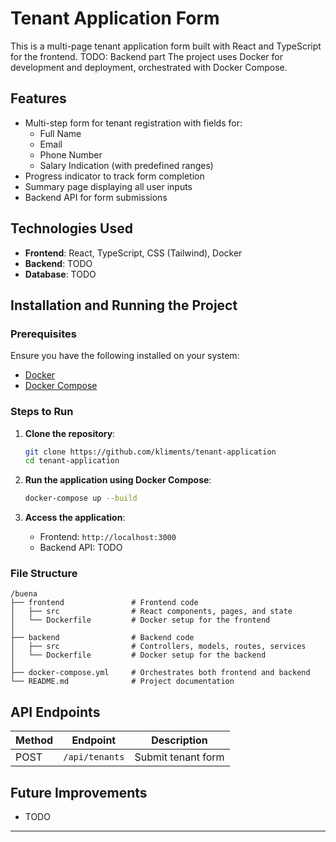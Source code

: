 # Tenant Application Form

This is a multi-page tenant application form built with React and TypeScript for the frontend. 
TODO: Backend part
The project uses Docker for development and deployment, orchestrated with Docker Compose.

## Features

- Multi-step form for tenant registration with fields for:
  - Full Name
  - Email
  - Phone Number
  - Salary Indication (with predefined ranges)
- Progress indicator to track form completion
- Summary page displaying all user inputs
- Backend API for form submissions

## Technologies Used

- **Frontend**: React, TypeScript, CSS (Tailwind), Docker
- **Backend**: TODO
- **Database**: TODO

## Installation and Running the Project

### Prerequisites

Ensure you have the following installed on your system:

- [Docker](https://www.docker.com/products/docker-desktop)
- [Docker Compose](https://docs.docker.com/compose/)

### Steps to Run

1. **Clone the repository**:

   ```bash
   git clone https://github.com/kliments/tenant-application
   cd tenant-application
   ```

2. **Run the application using Docker Compose**:

   ```bash
   docker-compose up --build
   ```

3. **Access the application**:

   - Frontend: `http://localhost:3000`
   - Backend API: TODO

### File Structure

```
/buena
├── frontend               # Frontend code
│   ├── src                # React components, pages, and state
│   └── Dockerfile         # Docker setup for the frontend
│
├── backend                # Backend code
│   ├── src                # Controllers, models, routes, services
│   └── Dockerfile         # Docker setup for the backend
│
├── docker-compose.yml     # Orchestrates both frontend and backend
└── README.md              # Project documentation
```

## API Endpoints

| Method | Endpoint         | Description           |
|--------|------------------|-----------------------|
| POST   | `/api/tenants`    | Submit tenant form    |

## Future Improvements

- TODO

---